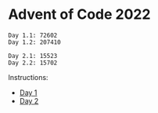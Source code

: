 # Advent of Code 2022

```
Day 1.1: 72602
Day 1.2: 207410

Day 2.1: 15523
Day 2.2: 15702
```

Instructions:

* [Day 1](data/day1.md)
* [Day 2](data/day2.md)